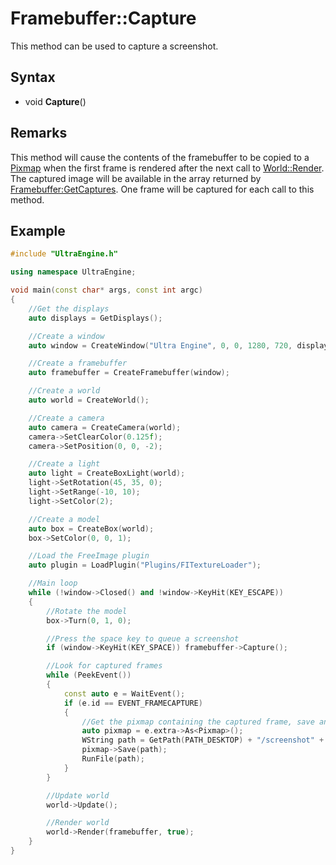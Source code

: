 # Framebuffer::Capture

This method can be used to capture a screenshot.

## Syntax

- void **Capture**()

## Remarks

This method will cause the contents of the framebuffer to be copied to a [Pixmap](Pixmap.md) when the first frame is rendered after the next call to [World::Render](World_Render.md). The captured image will be available in the array returned by [Framebuffer:GetCaptures](Framebuffer_GetCaptures.md). One frame will be captured for each call to this method.

## Example

```c++
#include "UltraEngine.h"

using namespace UltraEngine;

void main(const char* args, const int argc)
{
    //Get the displays
    auto displays = GetDisplays();

    //Create a window
    auto window = CreateWindow("Ultra Engine", 0, 0, 1280, 720, displays[0], WINDOW_TITLEBAR | WINDOW_CENTER);

    //Create a framebuffer
    auto framebuffer = CreateFramebuffer(window);

    //Create a world
    auto world = CreateWorld();

    //Create a camera
    auto camera = CreateCamera(world);
    camera->SetClearColor(0.125f);
    camera->SetPosition(0, 0, -2);

    //Create a light
    auto light = CreateBoxLight(world);
    light->SetRotation(45, 35, 0);
    light->SetRange(-10, 10);
    light->SetColor(2);

    //Create a model
    auto box = CreateBox(world);
    box->SetColor(0, 0, 1);

    //Load the FreeImage plugin
    auto plugin = LoadPlugin("Plugins/FITextureLoader");

    //Main loop
    while (!window->Closed() and !window->KeyHit(KEY_ESCAPE))
    {
        //Rotate the model
        box->Turn(0, 1, 0);

        //Press the space key to queue a screenshot
        if (window->KeyHit(KEY_SPACE)) framebuffer->Capture();

        //Look for captured frames
        while (PeekEvent())
        {
            const auto e = WaitEvent();
            if (e.id == EVENT_FRAMECAPTURE)
            {
                //Get the pixmap containing the captured frame, save and open it
                auto pixmap = e.extra->As<Pixmap>();
                WString path = GetPath(PATH_DESKTOP) + "/screenshot" + String(e.data + 1) + ".jpg";
                pixmap->Save(path);
                RunFile(path);
            }
        }

        //Update world
        world->Update();

        //Render world
        world->Render(framebuffer, true);
    }
}
```
